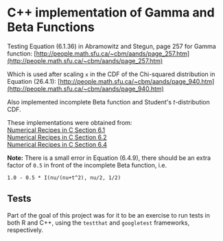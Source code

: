 # C++ implementation of Gamma and Beta Functions


Testing Equation (6.1.36) in Abramowitz and Stegun, page 257 for Gamma function:
[http://people.math.sfu.ca/~cbm/aands/page_257.htm](http://people.math.sfu.ca/~cbm/aands/page_257.htm)

Which is used after scaling `x` in the CDF of the Chi-squared distribution in Equation (26.4.1):
[http://people.math.sfu.ca/~cbm/aands/page_940.htm](http://people.math.sfu.ca/~cbm/aands/page_940.htm)

Also implemented incomplete Beta function and Student's *t*-distribution CDF.

These implementations were obtained from:  
[Numerical Recipes in C Section 6.1](http://www.aip.de/groups/soe/local/numres/bookcpdf/c6-1.pdf)  
[Numerical Recipes in C Section 6.2](http://www.aip.de/groups/soe/local/numres/bookcpdf/c6-2.pdf)  
[Numerical Recipes in C Section 6.4](http://www.aip.de/groups/soe/local/numres/bookcpdf/c6-4.pdf)

**Note:** There is a small error in Equation (6.4.9), there should be an extra factor of `0.5` in front of the incomplete Beta function, i.e.
```
1.0 - 0.5 * I(nu/(nu+t^2), nu/2, 1/2)

```



## Tests

Part of the goal of this project was for it to be an exercise to run tests in both R and C++, using the `testthat` and `googletest` frameworks, respectively.
